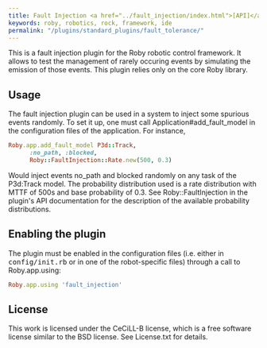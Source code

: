 ```yaml
---
title: Fault Injection <a href="../fault_injection/index.html">[API]</a>
keywords: roby, robotics, rock, framework, ide
permalink: "/plugins/standard_plugins/fault_tolerance/"
---
```


This is a fault injection plugin for the Roby robotic control framework. It
allows to test the management of rarely occuring events by simulating the
emission of those events. This plugin relies only on the core Roby library.

Usage
-----

The fault injection plugin can be used in a system to inject some spurious
events randomly. To set it up, one must call Application#add\_fault\_model
in the configuration files of the application. For instance,

``` ruby
Roby.app.add_fault_model P3d::Track,
      :no_path, :blocked,
      Roby::FaultInjection::Rate.new(500, 0.3)
```
  
Would inject events no\_path and blocked randomly on any task of the P3d:Track
model. The probability distribution used is a rate distribution with MTTF of
500s and base probability of 0.3. See Roby::FaultInjection in the plugin's API
documentation for the description of the available probability distributions.

Enabling the plugin
-------------------

The plugin must be enabled in the configuration files (i.e. either in
<tt>config/init.rb</tt> or in one of the robot-specific files) through a call
to Roby.app.using:

``` ruby
Roby.app.using 'fault_injection'
```

License
-------

This work is licensed under the CeCiLL-B license, which is a free software
license similar to the BSD license. See License.txt for details.

